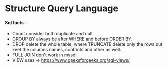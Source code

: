 # Structure Query Language  
#### Sql facts -  
* Count consider both duplicate and null  
* GROUP BY always be after WHERE and before ORDER BY.  
* DROP delete the whole table, where TRUNCATE delete only the rows but keet the columns names, contrints and other as well.  
* FULL JOIN don't work in mysql  
* VIEW uses -> https://www.geeksforgeeks.org/sql-views/  

